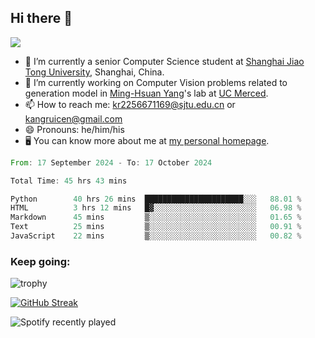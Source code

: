 ## Hi there 👋

![](https://komarev.com/ghpvc/?username=Kr-Panghu)
- 🌱 I’m currently a senior Computer Science student at [Shanghai Jiao Tong University](https://www.sjtu.edu.cn), Shanghai, China.
- 🔭 I’m currently working on Computer Vision problems related to generation model in [Ming-Hsuan Yang](https://faculty.ucmerced.edu/mhyang/)'s lab at [UC Merced](https://www.ucmerced.edu/).
- 📫 How to reach me: kr2256671169@sjtu.edu.cn or kangruicen@gmail.com
- 😄 Pronouns: he/him/his
- 🖥️ You can know more about me at [my personal homepage](https://kr-panghu.github.io).

<!--START_SECTION:waka-->

```rust
From: 17 September 2024 - To: 17 October 2024

Total Time: 45 hrs 43 mins

Python        40 hrs 26 mins  ██████████████████████░░░   88.01 %
HTML          3 hrs 12 mins   █▓░░░░░░░░░░░░░░░░░░░░░░░   06.98 %
Markdown      45 mins         ▒░░░░░░░░░░░░░░░░░░░░░░░░   01.65 %
Text          25 mins         ▒░░░░░░░░░░░░░░░░░░░░░░░░   00.91 %
JavaScript    22 mins         ▒░░░░░░░░░░░░░░░░░░░░░░░░   00.82 %
```

<!--END_SECTION:waka-->

<h3 align="left">Keep going:</h3>

![trophy](https://github-profile-trophy.vercel.app/?username=Kr-Panghu&theme=onedark&title=MultiLanguage,Stars,Followers,Repositories,Commits,Experience)

[![GitHub Streak](https://github-readme-streak-stats.herokuapp.com/?user=Kr-Panghu)](https://git.io/streak-stats)

![Spotify recently played](https://spotify-recently-played-readme.vercel.app/api?user=313cmgdfngjjlfotpedtywb7cpca)
